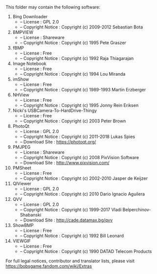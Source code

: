 ﻿This folder may contain the following software:

1. Bing Downloader
   - – License : GPL 2.0
   - – Copyright Notice : Copyright (c) 2009-2012 Sebastian Bota
2. BMPVIEW
   - – License : Shareware
   - – Copyright Notice : Copyright (c) 1995 Pete Graszer
3. fBMP
   - – License : Free
   - – Copyright Notice : Copyright (c) 1992 Raja Thiagarajan
4. Image Notebook
   - – License : Free
   - – Copyright Notice : Copyright (c) 1994 Lou Miranda
5. imShow
   - – License : Free
   - – Copyright Notice : Copyright (c) 1989-1993 Martin Erzberger
6. NHView
   - – License : Free
   - – Copyright Notice : Copyright (c) 1995 Jonny Rein Eriksen
7. Nicki's USBCamera-To-HardDrive-Thingy
   - – License : Free
   - – Copyright Notice : Copyright (c) 2003 Peter Brown
8. PhotoQt
   - – License : GPL 2.0
   - – Copyright Notice : Copyright (c) 2011-2018 Lukas Spies
   - – Download Site : https://photoqt.org/
9. PMJPEG
   - – License : Shareware
   - – Copyright Notice : Copyright (c) 2008 PixVision Software
   - – Download Site : http://www.pixvision.com/
10. PMSheet
    - – License : Free
    - – Copyright Notice : Copyright (c) 2002-2010 Jasper de Keijzer
11. QIViewer
    - – License : GPL 2.0
    - – Copyright Notice : Copyright (c) 2010 Dario Ignacio Aguilera
12. QVV
    - – License : GPL 2.0
    - – Copyright Notice : Copyright (c) 1999-2017 Vladi Belperchinov-Shabanski
    - – Download Site : http://cade.datamax.bg/qvv
13. ShowBMP
    - – License : Free
    - – Copyright Notice : Copyright (c) 1992 Bill Leonard
14. VIEWGIF
    - – License : Free
    - – Copyright Notice : Copyright (c) 1990 DATAD Telecom Products

For full legal notices, contributor and translator lists, please visit https://bobsgame.fandom.com/wiki/Extras